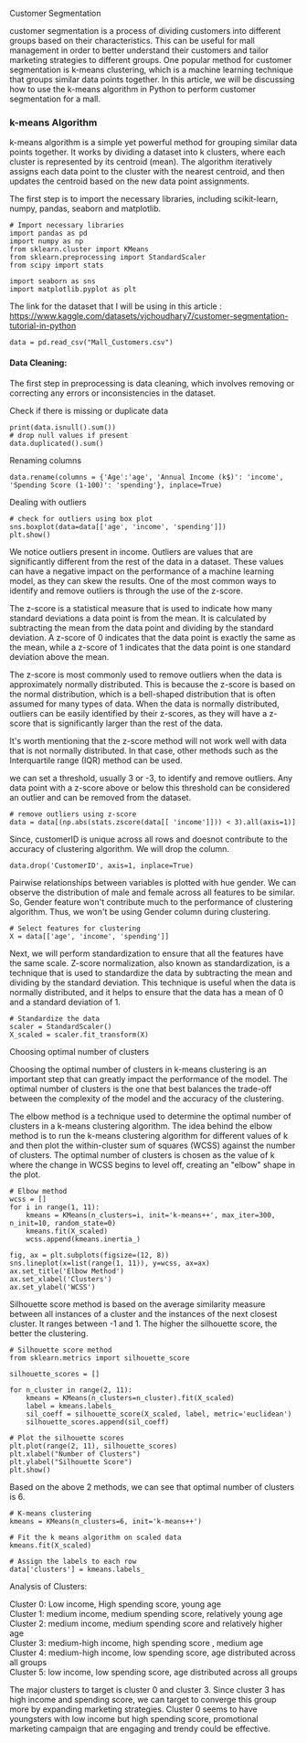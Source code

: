Customer Segmentation

customer segmentation is a process of dividing customers into different groups based on their characteristics. This can be useful for mall management in order to better understand their customers and tailor marketing strategies to different groups. One popular method for customer segmentation is k-means clustering, which is a machine learning technique that groups similar data points together. In this article, we will be discussing how to use the k-means algorithm in Python to perform customer segmentation for a mall.

###  k-means Algorithm

k-means algorithm is a simple yet powerful method for grouping similar data points together. It works by dividing a dataset into k clusters, where each cluster is represented by its centroid (mean). The algorithm iteratively assigns each data point to the cluster with the nearest centroid, and then updates the centroid based on the new data point assignments.

The first step is to import the necessary libraries, including scikit-learn, numpy,  pandas, seaborn and matplotlib.

```
# Import necessary libraries
import pandas as pd
import numpy as np
from sklearn.cluster import KMeans
from sklearn.preprocessing import StandardScaler
from scipy import stats

import seaborn as sns
import matplotlib.pyplot as plt

```

The link for the dataset that I will be using in this article : https://www.kaggle.com/datasets/vjchoudhary7/customer-segmentation-tutorial-in-python

```
data = pd.read_csv("Mall_Customers.csv")

```

#### Data Cleaning:

The first step in preprocessing is data cleaning, which involves removing or correcting any errors or inconsistencies in the dataset. 

Check if there is missing or duplicate data

```
print(data.isnull().sum())
# drop null values if present
data.duplicated().sum()
```

Renaming columns

```
data.rename(columns = {'Age':'age', 'Annual Income (k$)': 'income', 'Spending Score (1-100)': 'spending'}, inplace=True)
```

Dealing with outliers

```
# check for outliers using box plot
sns.boxplot(data=data[['age', 'income', 'spending']])
plt.show()

```

We notice outliers present in income. Outliers are values that are significantly different from the rest of the data in a dataset. These values can have a negative impact on the performance of a machine learning model, as they can skew the results. One of the most common ways to identify and remove outliers is through the use of the z-score.

The z-score is a statistical measure that is used to indicate how many standard deviations a data point is from the mean. It is calculated by subtracting the mean from the data point and dividing by the standard deviation. A z-score of 0 indicates that the data point is exactly the same as the mean, while a z-score of 1 indicates that the data point is one standard deviation above the mean.

The z-score is most commonly used to remove outliers when the data is approximately normally distributed. This is because the z-score is based on the normal distribution, which is a bell-shaped distribution that is often assumed for many types of data. When the data is normally distributed, outliers can be easily identified by their z-scores, as they will have a z-score that is significantly larger than the rest of the data.

It's worth mentioning that the z-score method will not work well with data that is not normally distributed. In that case, other methods such as the Interquartile range (IQR) method can be used.

we can set a threshold, usually 3 or -3, to identify and remove outliers. Any data point with a z-score above or below this threshold can be considered an outlier and can be removed from the dataset.

```
# remove outliers using z-score
data = data[(np.abs(stats.zscore(data[[ 'income']])) < 3).all(axis=1)]
```


Since, customerID is unique across all rows and doesnot contribute to the accuracy of clustering algorithm. We will drop the column.

```
data.drop('CustomerID', axis=1, inplace=True)
```

Pairwise relationships between variables is plotted with hue gender. We can observe the distribution of male and female across all features to be similar. So, Gender feature won't contribute much to the performance of clustering algorithm. Thus, we won't be using Gender column during clustering.

```
# Select features for clustering
X = data[['age', 'income', 'spending']]

```


Next, we will perform standardization to ensure that all the features have the same scale. Z-score normalization, also known as standardization, is a technique that is used to standardize the data by subtracting the mean and dividing by the standard deviation. This technique is useful when the data is normally distributed, and it helps to ensure that the data has a mean of 0 and a standard deviation of 1.

```
# Standardize the data
scaler = StandardScaler()
X_scaled = scaler.fit_transform(X)
```

Choosing optimal number of clusters

Choosing the optimal number of clusters in k-means clustering is an important step that can greatly impact the performance of the model. The optimal number of clusters is the one that best balances the trade-off between the complexity of the model and the accuracy of the clustering.

The elbow method is a technique used to determine the optimal number of clusters in a k-means clustering algorithm. The idea behind the elbow method is to run the k-means clustering algorithm for different values of k and then plot the within-cluster sum of squares (WCSS) against the number of clusters. The optimal number of clusters is chosen as the value of k where the change in WCSS begins to level off, creating an "elbow" shape in the plot.

```
# Elbow method
wcss = []
for i in range(1, 11):
    kmeans = KMeans(n_clusters=i, init='k-means++', max_iter=300, n_init=10, random_state=0)
    kmeans.fit(X_scaled)
    wcss.append(kmeans.inertia_)

fig, ax = plt.subplots(figsize=(12, 8))
sns.lineplot(x=list(range(1, 11)), y=wcss, ax=ax)
ax.set_title('Elbow Method')
ax.set_xlabel('Clusters')
ax.set_ylabel('WCSS')

```
Silhouette score method is based on the average similarity measure between all instances of a cluster and the instances of the next closest cluster. It ranges between -1 and 1. The higher the silhouette score, the better the clustering.

```
# Silhouette score method
from sklearn.metrics import silhouette_score

silhouette_scores = []

for n_cluster in range(2, 11):
    kmeans = KMeans(n_clusters=n_cluster).fit(X_scaled)
    label = kmeans.labels_
    sil_coeff = silhouette_score(X_scaled, label, metric='euclidean')
    silhouette_scores.append(sil_coeff)

# Plot the silhouette scores
plt.plot(range(2, 11), silhouette_scores)
plt.xlabel("Number of Clusters")
plt.ylabel("Silhouette Score")
plt.show()
```
Based on the above 2 methods, we can see that optimal number of clusters is 6.

```
# K-means clustering
kmeans = KMeans(n_clusters=6, init='k-means++')

# Fit the k means algorithm on scaled data
kmeans.fit(X_scaled)

# Assign the labels to each row
data['clusters'] = kmeans.labels_
```

Analysis of Clusters:

Cluster 0: Low income, High spending score,  young age <br/>
Cluster 1: medium income, medium spending score, relatively young age <br/>
Cluster 2: medium income, medium spending score and relatively higher age <br/>
Cluster 3: medium-high income, high spending score , medium age <br/>
Cluster 4: medium-high income, low spending score, age distributed across all groups <br/>
Cluster 5: low income, low spending score, age distributed across all groups <br/>

The major clusters to target is cluster 0 and cluster 3. Since cluster 3 has high income and spending score, we can target to converge this group more by expanding marketing strategies. Cluster 0 seems to have youngsters with low income but high spending score, promotional marketing campaign that are engaging and trendy could be effective. 



